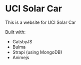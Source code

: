 # UCI Solar Car

This is a website for UCI Solar Car

Built with:
* GatsbyJS
* Bulma
* Strapi (using MongoDB)
* Animejs
